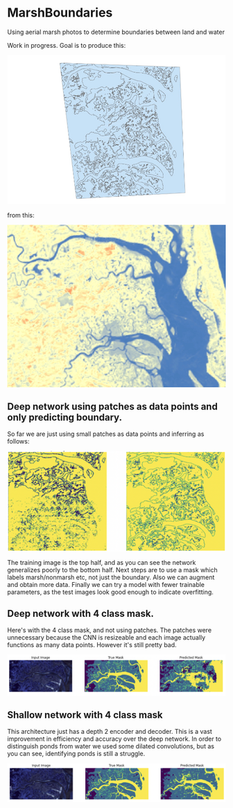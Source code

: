 # MarshBoundaries
Using aerial marsh photos to determine boundaries between land and water

Work in progress. Goal is to produce this:

<img src="plum_boundary.jpg"/>

from this:

<img src="plum_raw.jpg"/>

## Deep network using patches as data points and only predicting boundary.

So far we are just using small patches as data points and inferring as follows:

<img src="1000-epochs.png"/>

The training image is the top half, and as you can see the network generalizes poorly to the bottom half. Next steps are to use a mask which labels marsh/nonmarsh etc, not just the boundary. Also we can augment and obtain more data. Finally we can try a model with fewer trainable parameters, as the test images look good enough to indicate overfitting.

## Deep network with 4 class mask.

Here's with the 4 class mask, and not using patches. The patches were unnecessary because the CNN is resizeable and each image actually functions as many data points. However it's still pretty bad.

<img src="4class.png"/>

## Shallow network with 4 class mask

This architecture just has a depth 2 encoder and decoder. This is a vast improvement in efficiency and accuracy over the deep network. In order to distinguish ponds from water we used some dilated convolutions, but as you can see, identifying ponds is still a struggle.

<img src="shallow.png"/>
